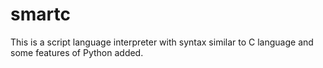 # smartc
This is a script language interpreter with syntax similar to C language and some features of Python added.
